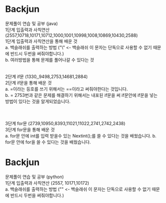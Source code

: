 # Backjun
문제풀이 연습 및 공부 (java) <br>
1단계 입출력과 사칙연산 (2557,10718,10171,10712,1000,1001,10998,1008,10869,10430,2588) <br>
1단계 입출력과 사칙연산을 통해 배운 것 <br>
a. 백슬래쉬를 출력하는 방법 ("\\" <- 백슬래쉬 이 문자는 단독으로 사용할 수 없기 때문에 반드시 두번을 써줘야합니다.)<br>
b. 여러방법을 통해 문제를 풀어나갈 수 있다는 것
<br>
<br>
<br>
2단계 if문 (1330,,9498,2753,14681,2884)<br>
2단계 if문을 통해 배운 것 <br>
a. =이라는 등호를 쓰기 위해서는 ==이라고 써줘야한다는 것입니다.<br>
b. = 2753번과 같은 문제를 해결하기 위해서는 내포된 if문을 써 if문안에 if문을 넣는 방법이 있다는 것을 알게되었습니다.<br>
<br>
<br>
<br>
3단계 for문 (2739,10950,8393,11021,11022,2741,2742,2438)<br>
3단계 for문을 통해 배운 것 <br>
a. for문 안에 int를 입력 받을수 있는 Nextint();를 쓸 수 있다는 것을 배웠습니다.
b. for문 안에 for을 쓸 수 있다는 것을 배웠습니다.

# Backjun
문제풀이 연습 및 공부 (python) <br>
1단계 입출력과 사칙연산 (2557, 10171,10172) <br>
a. 백슬래쉬를 출력하는 방법 ("\" <- 백슬래쉬 이 문자는 단독으로 사용할 수 없기 때문에 반드시 두번을 써줘야합니다.)
